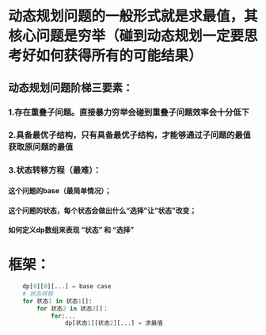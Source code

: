 # 动态规划问题的一般形式就是求最值，其核心问题是穷举（碰到动态规划一定要思考好如何获得所有的可能结果）

## 动态规划问题阶梯三要素：
### 1.存在重叠子问题。直接暴力穷举会碰到重叠子问题效率会十分低下
### 2.具备最优子结构，只有具备最优子结构，才能够通过子问题的最值获取原问题的最值
### 3.状态转移方程（最难）： 
#### 这个问题的base（最简单情况）；
#### 这个问题的状态，每个状态会做出什么“选择”让“状态”改变；
#### 如何定义dp数组来表现 “状态” 和 “选择”

# 框架：
```python
    dp[0][0][...] = base case
    # 状态转移
    for 状态1 in 状态1[]:
        for 状态2 in 状态2[]：
            for:...
                dp[状态1][状态2][...] = 求最值
```

